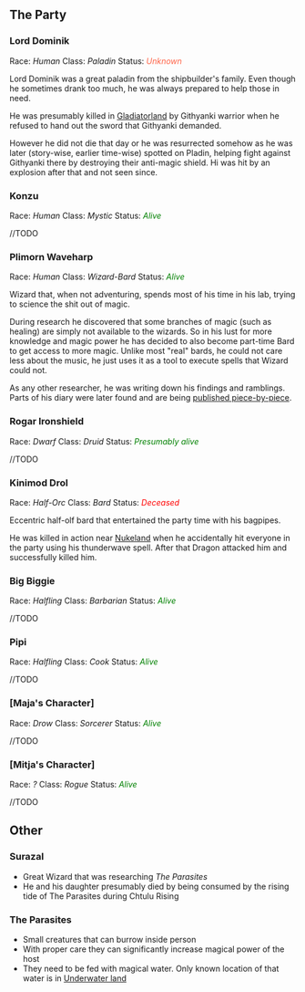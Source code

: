 ## The Party

<h3 id="dominik">Lord Dominik</h3>

Race: *Human*
Class: *Paladin*
Status: <span style="color:tomato">*Unknown*</span>

Lord Dominik was a great paladin from the shipbuilder's family. Even though he sometimes drank too much, he was always prepared to help those in need.

He was presumably killed in [Gladiatorland](../locations#gladiatorland) by Githyanki warrior when he refused to hand out the sword that Githyanki demanded.

However he did not die that day or he was resurrected somehow as he was later (story-wise, earlier time-wise) spotted on Pladin, helping fight against Githyanki there by destroying their anti-magic shield. Hi was hit by an explosion after that and not seen since.

<h3 id="konzu">Konzu</h3>

Race: *Human*
Class: *Mystic*
Status: <span style="color:green">*Alive*</span>

//TODO

<h3 id="plimorn">Plimorn Waveharp</h3>

Race: *Human*
Class: *Wizard-Bard*
Status: <span style="color:green">*Alive*</span>

Wizard that, when not adventuring, spends most of his time in his lab, trying to science the shit out of magic.

During research he discovered that some branches of magic (such as healing) are simply not available to the wizards. So in his lust for more knowledge and magic power he has decided to also become part-time Bard to get access to more magic. Unlike most "real" bards, he could not care less about the music, he just uses it as a tool to execute spells that Wizard could not.

As any other researcher, he was writing down his findings and ramblings. Parts of his diary were later found and are being [published piece-by-piece](../plimorn-diary).

<h3 id="rogar">Rogar Ironshield</h3>

Race: *Dwarf*
Class: *Druid*
Status: <span style="color:green">*Presumably alive*</span>

//TODO


<h3 id="kinimod">Kinimod Drol</h3>

Race: *Half-Orc*
Class: *Bard*
Status: <span style="color:red">*Deceased*</span>

Eccentric half-olf bard that entertained the party time with his bagpipes.

He was killed in action near [Nukeland](../locations#nukeland) when he accidentally hit everyone in the party using his thunderwave spell. After that Dragon attacked him and successfully killed him.


<h3 id="bigbiggie">Big Biggie</h3>

Race: *Halfling*
Class: *Barbarian*
Status: <span style="color:green">*Alive*</span>

//TODO

<h3 id="pipi">Pipi</h3>

Race: *Halfling*
Class: *Cook*
Status: <span style="color:green">*Alive*</span>

//TODO

### [Maja's Character]
Race: *Drow*
Class: *Sorcerer*
Status: <span style="color:green">*Alive*</span>

//TODO

### [Mitja's Character]
Race: *?*
Class: *Rogue*
Status: <span style="color:green">*Alive*</span>

//TODO

## Other

<h3 id="Surazal">Surazal</h3>

* Great Wizard that was researching *The Parasites*
* He and his daughter presumably died by being consumed by the rising tide of The Parasites during Chtulu Rising

<h3 id="parasites">The Parasites</h3>

* Small creatures that can burrow inside person
* With proper care they can significantly increase magical power of the host
* They need to be fed with magical water. Only known location of that water is in [Underwater land](../locations#underwaterland) 